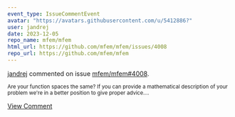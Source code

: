 ```yaml
---
event_type: IssueCommentEvent
avatar: "https://avatars.githubusercontent.com/u/5412886?"
user: jandrej
date: 2023-12-05
repo_name: mfem/mfem
html_url: https://github.com/mfem/mfem/issues/4008
repo_url: https://github.com/mfem/mfem
---
```


<a href='https://github.com/jandrej' target='_blank'>jandrej</a> commented on issue <a href='https://github.com/mfem/mfem/issues/4008' target='_blank'>mfem/mfem#4008</a>.

<small>Are your function spaces the same? If you can provide a mathematical description of your problem we're in a better position to give proper advice....</small>

<a href='https://github.com/mfem/mfem/issues/4008' target='_blank'>View Comment</a>